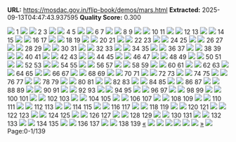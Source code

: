 # 

**URL:** https://mosdac.gov.in/flip-book/demos/mars.html
**Extracted:** 2025-09-13T04:47:43.937595
**Quality Score:** 0.300

![](https://mosdac.gov.in/flip-book/demos/Mars-atlas/thumb/Page1.jpg)
1
![](https://mosdac.gov.in/flip-book/demos/Mars-atlas/thumb/Page2.jpg) ![](https://mosdac.gov.in/flip-book/demos/Mars-atlas/thumb/Page3.jpg)
2 3
![](https://mosdac.gov.in/flip-book/demos/Mars-atlas/thumb/Page4.jpg) ![](https://mosdac.gov.in/flip-book/demos/Mars-atlas/thumb/Page5.jpg)
4 5
![](https://mosdac.gov.in/flip-book/demos/Mars-atlas/thumb/Page6.jpg) ![](https://mosdac.gov.in/flip-book/demos/Mars-atlas/thumb/Page7.jpg)
6 7
![](https://mosdac.gov.in/flip-book/demos/Mars-atlas/thumb/Page8.jpg) ![](https://mosdac.gov.in/flip-book/demos/Mars-atlas/thumb/Page9.jpg)
8 9
![](https://mosdac.gov.in/flip-book/demos/Mars-atlas/thumb/Page10.jpg) ![](https://mosdac.gov.in/flip-book/demos/Mars-atlas/thumb/Page11.jpg)
10 11
![](https://mosdac.gov.in/flip-book/demos/Mars-atlas/thumb/Page12.jpg) ![](https://mosdac.gov.in/flip-book/demos/Mars-atlas/thumb/Page13.jpg)
12 13
![](https://mosdac.gov.in/flip-book/demos/Mars-atlas/thumb/Page14.jpg) ![](https://mosdac.gov.in/flip-book/demos/Mars-atlas/thumb/Page15.jpg)
14 15
![](https://mosdac.gov.in/flip-book/demos/Mars-atlas/thumb/Page16.jpg) ![](https://mosdac.gov.in/flip-book/demos/Mars-atlas/thumb/Page17.jpg)
16 17
![](https://mosdac.gov.in/flip-book/demos/Mars-atlas/thumb/Page18.jpg) ![](https://mosdac.gov.in/flip-book/demos/Mars-atlas/thumb/Page19.jpg)
18 19
![](https://mosdac.gov.in/flip-book/demos/Mars-atlas/thumb/Page20.jpg) ![](https://mosdac.gov.in/flip-book/demos/Mars-atlas/thumb/Page21.jpg)
20 21
![](https://mosdac.gov.in/flip-book/demos/Mars-atlas/thumb/Page22.jpg) ![](https://mosdac.gov.in/flip-book/demos/Mars-atlas/thumb/Page23.jpg)
22 23
![](https://mosdac.gov.in/flip-book/demos/Mars-atlas/thumb/Page24.jpg) ![](https://mosdac.gov.in/flip-book/demos/Mars-atlas/thumb/Page25.jpg)
24 25
![](https://mosdac.gov.in/flip-book/demos/Mars-atlas/thumb/Page26.jpg) ![](https://mosdac.gov.in/flip-book/demos/Mars-atlas/thumb/Page27.jpg)
26 27
![](https://mosdac.gov.in/flip-book/demos/Mars-atlas/thumb/Page28.jpg) ![](https://mosdac.gov.in/flip-book/demos/Mars-atlas/thumb/Page29.jpg)
28 29
![](https://mosdac.gov.in/flip-book/demos/Mars-atlas/thumb/Page30.jpg) ![](https://mosdac.gov.in/flip-book/demos/Mars-atlas/thumb/Page31.jpg)
30 31
![](https://mosdac.gov.in/flip-book/demos/Mars-atlas/thumb/Page32.jpg) ![](https://mosdac.gov.in/flip-book/demos/Mars-atlas/thumb/Page33.jpg)
32 33
![](https://mosdac.gov.in/flip-book/demos/Mars-atlas/thumb/Page34.jpg) ![](https://mosdac.gov.in/flip-book/demos/Mars-atlas/thumb/Page35.jpg)
34 35
![](https://mosdac.gov.in/flip-book/demos/Mars-atlas/thumb/Page36.jpg) ![](https://mosdac.gov.in/flip-book/demos/Mars-atlas/thumb/Page37.jpg)
36 37
![](https://mosdac.gov.in/flip-book/demos/Mars-atlas/thumb/Page38.jpg) ![](https://mosdac.gov.in/flip-book/demos/Mars-atlas/thumb/Page39.jpg)
38 39
![](https://mosdac.gov.in/flip-book/demos/Mars-atlas/thumb/Page40.jpg) ![](https://mosdac.gov.in/flip-book/demos/Mars-atlas/thumb/Page41.jpg)
40 41
![](https://mosdac.gov.in/flip-book/demos/Mars-atlas/thumb/Page42.jpg) ![](https://mosdac.gov.in/flip-book/demos/Mars-atlas/thumb/Page43.jpg)
42 43
![](https://mosdac.gov.in/flip-book/demos/Mars-atlas/thumb/Page44.jpg) ![](https://mosdac.gov.in/flip-book/demos/Mars-atlas/thumb/Page45.jpg)
44 45
![](https://mosdac.gov.in/flip-book/demos/Mars-atlas/thumb/Page46.jpg) ![](https://mosdac.gov.in/flip-book/demos/Mars-atlas/thumb/Page47.jpg)
46 47
![](https://mosdac.gov.in/flip-book/demos/Mars-atlas/thumb/Page48.jpg) ![](https://mosdac.gov.in/flip-book/demos/Mars-atlas/thumb/Page49.jpg)
48 49
![](https://mosdac.gov.in/flip-book/demos/Mars-atlas/thumb/Page50.jpg) ![](https://mosdac.gov.in/flip-book/demos/Mars-atlas/thumb/Page51.jpg)
50 51
![](https://mosdac.gov.in/flip-book/demos/Mars-atlas/thumb/Page52.jpg) ![](https://mosdac.gov.in/flip-book/demos/Mars-atlas/thumb/Page53.jpg)
52 53
![](https://mosdac.gov.in/flip-book/demos/Mars-atlas/thumb/Page54.jpg) ![](https://mosdac.gov.in/flip-book/demos/Mars-atlas/thumb/Page55.jpg)
54 55
![](https://mosdac.gov.in/flip-book/demos/Mars-atlas/thumb/Page56.jpg) ![](https://mosdac.gov.in/flip-book/demos/Mars-atlas/thumb/Page57.jpg)
56 57
![](https://mosdac.gov.in/flip-book/demos/Mars-atlas/thumb/Page58.jpg) ![](https://mosdac.gov.in/flip-book/demos/Mars-atlas/thumb/Page59.jpg)
58 59
![](https://mosdac.gov.in/flip-book/demos/Mars-atlas/thumb/Page60.jpg) ![](https://mosdac.gov.in/flip-book/demos/Mars-atlas/thumb/Page61.jpg)
60 61
![](https://mosdac.gov.in/flip-book/demos/Mars-atlas/thumb/Page62.jpg) ![](https://mosdac.gov.in/flip-book/demos/Mars-atlas/thumb/Page63.jpg)
62 63
![](https://mosdac.gov.in/flip-book/demos/Mars-atlas/thumb/Page64.jpg) ![](https://mosdac.gov.in/flip-book/demos/Mars-atlas/thumb/Page65.jpg)
64 65
![](https://mosdac.gov.in/flip-book/demos/Mars-atlas/thumb/Page66.jpg) ![](https://mosdac.gov.in/flip-book/demos/Mars-atlas/thumb/Page67.jpg)
66 67
![](https://mosdac.gov.in/flip-book/demos/Mars-atlas/thumb/Page68.jpg) ![](https://mosdac.gov.in/flip-book/demos/Mars-atlas/thumb/Page69.jpg)
68 69
![](https://mosdac.gov.in/flip-book/demos/Mars-atlas/thumb/Page70.jpg) ![](https://mosdac.gov.in/flip-book/demos/Mars-atlas/thumb/Page71.jpg)
70 71
![](https://mosdac.gov.in/flip-book/demos/Mars-atlas/thumb/Page72.jpg) ![](https://mosdac.gov.in/flip-book/demos/Mars-atlas/thumb/Page73.jpg)
72 73
![](https://mosdac.gov.in/flip-book/demos/Mars-atlas/thumb/Page74.jpg) ![](https://mosdac.gov.in/flip-book/demos/Mars-atlas/thumb/Page75.jpg)
74 75
![](https://mosdac.gov.in/flip-book/demos/Mars-atlas/thumb/Page76.jpg) ![](https://mosdac.gov.in/flip-book/demos/Mars-atlas/thumb/Page77.jpg)
76 77
![](https://mosdac.gov.in/flip-book/demos/Mars-atlas/thumb/Page78.jpg) ![](https://mosdac.gov.in/flip-book/demos/Mars-atlas/thumb/Page79.jpg)
78 79
![](https://mosdac.gov.in/flip-book/demos/Mars-atlas/thumb/Page80.jpg) ![](https://mosdac.gov.in/flip-book/demos/Mars-atlas/thumb/Page81.jpg)
80 81
![](https://mosdac.gov.in/flip-book/demos/Mars-atlas/thumb/Page82.jpg) ![](https://mosdac.gov.in/flip-book/demos/Mars-atlas/thumb/Page83.jpg)
82 83
![](https://mosdac.gov.in/flip-book/demos/Mars-atlas/thumb/Page84.jpg) ![](https://mosdac.gov.in/flip-book/demos/Mars-atlas/thumb/Page85.jpg)
84 85
![](https://mosdac.gov.in/flip-book/demos/Mars-atlas/thumb/Page86.jpg) ![](https://mosdac.gov.in/flip-book/demos/Mars-atlas/thumb/Page87.jpg)
86 87
![](https://mosdac.gov.in/flip-book/demos/Mars-atlas/thumb/Page88.jpg) ![](https://mosdac.gov.in/flip-book/demos/Mars-atlas/thumb/Page89.jpg)
88 89
![](https://mosdac.gov.in/flip-book/demos/Mars-atlas/thumb/Page90.jpg) ![](https://mosdac.gov.in/flip-book/demos/Mars-atlas/thumb/Page91.jpg)
90 91
![](https://mosdac.gov.in/flip-book/demos/Mars-atlas/thumb/Page92.jpg) ![](https://mosdac.gov.in/flip-book/demos/Mars-atlas/thumb/Page93.jpg)
92 93
![](https://mosdac.gov.in/flip-book/demos/Mars-atlas/thumb/Page94.jpg) ![](https://mosdac.gov.in/flip-book/demos/Mars-atlas/thumb/Page95.jpg)
94 95
![](https://mosdac.gov.in/flip-book/demos/Mars-atlas/thumb/Page96.jpg) ![](https://mosdac.gov.in/flip-book/demos/Mars-atlas/thumb/Page97.jpg)
96 97
![](https://mosdac.gov.in/flip-book/demos/Mars-atlas/thumb/Page98.jpg) ![](https://mosdac.gov.in/flip-book/demos/Mars-atlas/thumb/Page99.jpg)
98 99
![](https://mosdac.gov.in/flip-book/demos/Mars-atlas/thumb/Page100.jpg) ![](https://mosdac.gov.in/flip-book/demos/Mars-atlas/thumb/Page101.jpg)
100 101
![](https://mosdac.gov.in/flip-book/demos/Mars-atlas/thumb/Page102.jpg) ![](https://mosdac.gov.in/flip-book/demos/Mars-atlas/thumb/Page103.jpg)
102 103
![](https://mosdac.gov.in/flip-book/demos/Mars-atlas/thumb/Page104.jpg) ![](https://mosdac.gov.in/flip-book/demos/Mars-atlas/thumb/Page105.jpg)
104 105
![](https://mosdac.gov.in/flip-book/demos/Mars-atlas/thumb/Page106.jpg) ![](https://mosdac.gov.in/flip-book/demos/Mars-atlas/thumb/Page107.jpg)
106 107
![](https://mosdac.gov.in/flip-book/demos/Mars-atlas/thumb/Page108.jpg) ![](https://mosdac.gov.in/flip-book/demos/Mars-atlas/thumb/Page109.jpg)
108 109
![](https://mosdac.gov.in/flip-book/demos/Mars-atlas/thumb/Page110.jpg) ![](https://mosdac.gov.in/flip-book/demos/Mars-atlas/thumb/Page111.jpg)
110 111
![](https://mosdac.gov.in/flip-book/demos/Mars-atlas/thumb/Page112.jpg) ![](https://mosdac.gov.in/flip-book/demos/Mars-atlas/thumb/Page113.jpg)
112 113
![](https://mosdac.gov.in/flip-book/demos/Mars-atlas/thumb/Page114.jpg) ![](https://mosdac.gov.in/flip-book/demos/Mars-atlas/thumb/Page115.jpg)
114 115
![](https://mosdac.gov.in/flip-book/demos/Mars-atlas/thumb/Page116.jpg) ![](https://mosdac.gov.in/flip-book/demos/Mars-atlas/thumb/Page117.jpg)
116 117
![](https://mosdac.gov.in/flip-book/demos/Mars-atlas/thumb/Page118.jpg) ![](https://mosdac.gov.in/flip-book/demos/Mars-atlas/thumb/Page119.jpg)
118 119
![](https://mosdac.gov.in/flip-book/demos/Mars-atlas/thumb/Page120.jpg) ![](https://mosdac.gov.in/flip-book/demos/Mars-atlas/thumb/Page121.jpg)
120 121
![](https://mosdac.gov.in/flip-book/demos/Mars-atlas/thumb/Page122.jpg) ![](https://mosdac.gov.in/flip-book/demos/Mars-atlas/thumb/Page123.jpg)
122 123
![](https://mosdac.gov.in/flip-book/demos/Mars-atlas/thumb/Page124.jpg) ![](https://mosdac.gov.in/flip-book/demos/Mars-atlas/thumb/Page125.jpg)
124 125
![](https://mosdac.gov.in/flip-book/demos/Mars-atlas/thumb/Page126.jpg) ![](https://mosdac.gov.in/flip-book/demos/Mars-atlas/thumb/Page127.jpg)
126 127
![](https://mosdac.gov.in/flip-book/demos/Mars-atlas/thumb/Page128.jpg) ![](https://mosdac.gov.in/flip-book/demos/Mars-atlas/thumb/Page129.jpg)
128 129
![](https://mosdac.gov.in/flip-book/demos/Mars-atlas/thumb/Page130.jpg) ![](https://mosdac.gov.in/flip-book/demos/Mars-atlas/thumb/Page131.jpg)
130 131
![](https://mosdac.gov.in/flip-book/demos/Mars-atlas/thumb/Page132.jpg) ![](https://mosdac.gov.in/flip-book/demos/Mars-atlas/thumb/Page133.jpg)
132 133
![](https://mosdac.gov.in/flip-book/demos/Mars-atlas/thumb/Page134.jpg) ![](https://mosdac.gov.in/flip-book/demos/Mars-atlas/thumb/Page135.jpg)
134 135
![](https://mosdac.gov.in/flip-book/demos/Mars-atlas/thumb/Page136.jpg) ![](https://mosdac.gov.in/flip-book/demos/Mars-atlas/thumb/Page137.jpg)
136 137
![](https://mosdac.gov.in/flip-book/demos/Mars-atlas/thumb/Page138.jpg) ![](https://mosdac.gov.in/flip-book/demos/Mars-atlas/thumb/Page139.jpg)
138 139
[«](https://mosdac.gov.in/flip-book/demos/mars.html)
![](https://mosdac.gov.in/flip-book/demos/Mars-atlas/Page1.jpg)
![](https://mosdac.gov.in/flip-book/demos/Mars-atlas/Page2.jpg)
![](https://mosdac.gov.in/flip-book/demos/Mars-atlas/Page3.jpg)
![](https://mosdac.gov.in/flip-book/demos/Mars-atlas/Page4.jpg)
![](https://mosdac.gov.in/flip-book/demos/Mars-atlas/Page5.jpg)
![](https://mosdac.gov.in/flip-book/demos/Mars-atlas/Page6.jpg)
[»](https://mosdac.gov.in/flip-book/demos/mars.html)
![](https://mosdac.gov.in/flip-book/demos/ocean/icons8-microsoft-30.png)
Page:0-1/139
